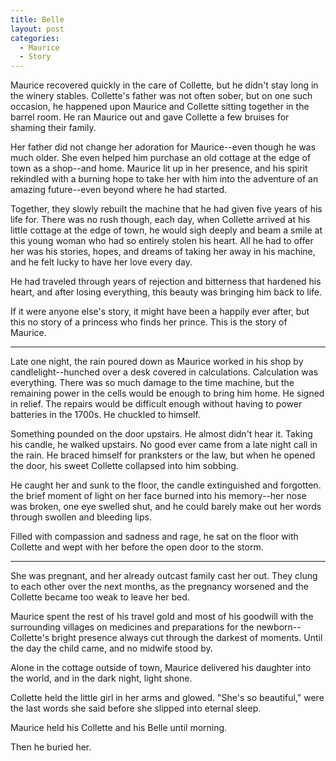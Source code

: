 ```yaml
---
title: Belle
layout: post
categories:
  - Maurice
  - Story
---
```

Maurice recovered quickly in the care of Collette, but he didn't stay long in the winery stables. Collette's father was not often sober, but on one such occasion, he happened upon Maurice and Collette sitting together in the barrel room. He ran Maurice out and gave Collette a few bruises for shaming their family.

Her father did not change her adoration for Maurice--even though he was much older. She even helped him purchase an old cottage at the edge of town as a shop--and home. Maurice lit up in her presence, and his spirit rekindled with a burning hope to take her with him into the adventure of an amazing future--even beyond where he had started.

Together, they slowly rebuilt the machine that he had given five years of his life for. There was no rush though, each day, when Collette arrived at his little cottage at the edge of town, he would sigh deeply and beam a smile at this young woman who had so entirely stolen his heart. All he had to offer her was his stories, hopes, and dreams of taking her away in his machine, and he felt lucky to have her love every day.

He had traveled through years of rejection and bitterness that hardened his heart, and after losing everything, this beauty was bringing him back to life.

If it were anyone else's story, it might have been a happily ever after, but this no story of a princess who finds her prince. This is the story of Maurice.

* * *

Late one night, the rain poured down as Maurice worked in his shop by candlelight--hunched over a desk covered in calculations. Calculation was everything. There was so much damage to the time machine, but the remaining power in the cells would be enough to bring him home. He signed in relief. The repairs would be difficult enough without having to power batteries in the 1700s. He chuckled to himself.

Something pounded on the door upstairs. He almost didn't hear it. Taking his candle, he walked upstairs. No good ever came from a late night call in the rain. He braced himself for pranksters or the law, but when he opened the door, his sweet Collette collapsed into him sobbing.

He caught her and sunk to the floor, the candle extinguished and forgotten. the brief moment of light on her face burned into his memory--her nose was broken, one eye swelled shut, and he could barely make out her words through swollen and bleeding lips.

Filled with compassion and sadness and rage, he sat on the floor with Collette and wept with her before the open door to the storm.

* * *

She was pregnant, and her already outcast family cast her out. They clung to each other over the next months, as the pregnancy worsened and the Collette became too weak to leave her bed.

Maurice spent the rest of his travel gold and most of his goodwill with the surrounding villages on medicines and preparations for the newborn--Collette's bright presence always cut through the darkest of moments. Until the day the child came, and no midwife stood by.

Alone in the cottage outside of town, Maurice delivered his daughter into the world, and in the dark night, light shone.

Collette held the little girl in her arms and glowed. "She's so beautiful," were the last words she said before she slipped into eternal sleep.

Maurice held his Collette and his Belle until morning.

Then he buried her.